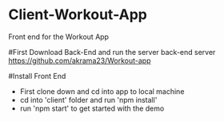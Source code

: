 # Client-Workout-App
Front end for the Workout App

#First Download Back-End and run the server back-end server
https://github.com/akrama23/Workout-app

#Install Front End

- First clone down and cd into app to local machine
- cd into 'client' folder and run 'npm install'
- run 'npm start' to get started with the demo
